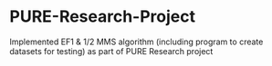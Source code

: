 # PURE-Research-Project
Implemented EF1 & 1/2 MMS algorithm (including program to create datasets for testing) as part of PURE Research project
